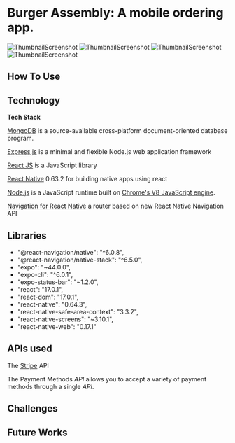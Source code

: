 # Burger Assembly: A mobile ordering app.

![ThumbnailScreenshot](./Frontend/assets/Screenshot%202022-08-11%20at%203.36.59%20PM.png)
![ThumbnailScreenshot](./Frontend/assets/Screenshot%202022-08-11%20at%203.36.59%20PM.png)
![ThumbnailScreenshot](./Frontend/assets/Screenshot%202022-08-11%20at%203.36.59%20PM.png)
![ThumbnailScreenshot](./Frontend/assets/Screenshot%202022-08-11%20at%203.36.59%20PM.png)

## **How To Use**

## **Technology**

**Tech Stack**

[MongoDB](https://www.mongodb.com/docs/) is a source-available cross-platform document-oriented database program.

[Express.js](https://expressjs.com/en/5x/api.html) is a minimal and flexible Node.js web application framework

[React JS](https://reactjs.org/) is a JavaScript library

[React Native](https://reactnative.dev/) 0.63.2 for building native apps using react

[Node.js](https://nodejs.org/en/docs/) is a JavaScript runtime built on [Chrome's V8 JavaScript engine](https://v8.dev/).

[Navigation for React Native](https://reactnavigation.org/) a router based on new React Native Navigation API

## **Libraries**

- "@react-navigation/native": "^6.0.8",
- "@react-navigation/native-stack": "^6.5.0",
- "expo": "~44.0.0",
- "expo-cli": "^6.0.1",
- "expo-status-bar": "~1.2.0",
- "react": "17.0.1",
- "react-dom": "17.0.1",
- "react-native": "0.64.3",
- "react-native-safe-area-context": "3.3.2",
- "react-native-screens": "~3.10.1",
- "react-native-web": "0.17.1"

## **APIs used**

The [Stripe](https://stripe.com/docs/development) API

The Payment Methods _API_ allows you to accept a variety of payment methods through a single _API_.

## **Challenges**

## **Future Works**

